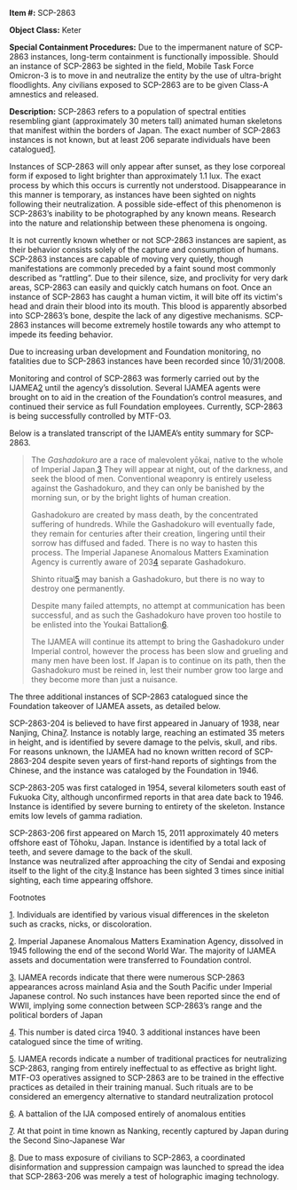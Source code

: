 **Item #:** SCP-2863

**Object Class:** Keter

**Special Containment Procedures:** Due to the impermanent nature of SCP-2863 instances, long-term containment is functionally impossible. Should an instance of SCP-2863 be sighted in the field, Mobile Task Force Omicron-3 is to move in and neutralize the entity by the use of ultra-bright floodlights. Any civilians exposed to SCP-2863 are to be given Class-A amnestics and released.

**Description:** SCP-2863 refers to a population of spectral entities resembling giant (approximately 30 meters tall) animated human skeletons that manifest within the borders of Japan. The exact number of SCP-2863 instances is not known, but at least 206 separate individuals have been catalogued[1](javascript:;).

Instances of SCP-2863 will only appear after sunset, as they lose corporeal form if exposed to light brighter than approximately 1.1 lux. The exact process by which this occurs is currently not understood. Disappearance in this manner is temporary, as instances have been sighted on nights following their neutralization. A possible side-effect of this phenomenon is SCP-2863’s inability to be photographed by any known means. Research into the nature and relationship between these phenomena is ongoing.

It is not currently known whether or not SCP-2863 instances are sapient, as their behavior consists solely of the capture and consumption of humans. SCP-2863 instances are capable of moving very quietly, though manifestations are commonly preceded by a faint sound most commonly described as “rattling”. Due to their silence, size, and proclivity for very dark areas, SCP-2863 can easily and quickly catch humans on foot. Once an instance of SCP-2863 has caught a human victim, it will bite off its victim's head and drain their blood into its mouth. This blood is apparently absorbed into SCP-2863’s bone, despite the lack of any digestive mechanisms. SCP-2863 instances will become extremely hostile towards any who attempt to impede its feeding behavior.

Due to increasing urban development and Foundation monitoring, no fatalities due to SCP-2863 instances have been recorded since 10/31/2008.

Monitoring and control of SCP-2863 was formerly carried out by the IJAMEA[2](javascript:;) until the agency’s dissolution. Several IJAMEA agents were brought on to aid in the creation of the Foundation’s control measures, and continued their service as full Foundation employees. Currently, SCP-2863 is being successfully controlled by MTF-O3.

Below is a translated transcript of the IJAMEA’s entity summary for SCP-2863.

> The _Gashadokuro_ are a race of malevolent yōkai, native to the whole of Imperial Japan.[3](javascript:;) They will appear at night, out of the darkness, and seek the blood of men. Conventional weaponry is entirely useless against the Gashadokuro, and they can only be banished by the morning sun, or by the bright lights of human creation.
> 
> Gashadokuro are created by mass death, by the concentrated suffering of hundreds. While the Gashadokuro will eventually fade, they remain for centuries after their creation, lingering until their sorrow has diffused and faded. There is no way to hasten this process. The Imperial Japanese Anomalous Matters Examination Agency is currently aware of 203[4](javascript:;) separate Gashadokuro.
> 
> Shinto ritual[5](javascript:;) may banish a Gashadokuro, but there is no way to destroy one permanently.
> 
> Despite many failed attempts, no attempt at communication has been successful, and as such the Gashadokuro have proven too hostile to be enlisted into the Youkai Battalion[6](javascript:;).
> 
> The IJAMEA will continue its attempt to bring the Gashadokuro under Imperial control, however the process has been slow and grueling and many men have been lost. If Japan is to continue on its path, then the Gashadokuro must be reined in, lest their number grow too large and they become more than just a nuisance.

The three additional instances of SCP-2863 catalogued since the Foundation takeover of IJAMEA assets, as detailed below.

SCP-2863-204 is believed to have first appeared in January of 1938, near Nanjing, China[7](javascript:;). Instance is notably large, reaching an estimated 35 meters in height, and is identified by severe damage to the pelvis, skull, and ribs. For reasons unknown, the IJAMEA had no known written record of SCP-2863-204 despite seven years of first-hand reports of sightings from the Chinese, and the instance was cataloged by the Foundation in 1946.

SCP-2863-205 was first cataloged in 1954, several kilometers south east of Fukuoka City, although unconfirmed reports in that area date back to 1946. Instance is identified by severe burning to entirety of the skeleton. Instance emits low levels of gamma radiation.

SCP-2863-206 first appeared on March 15, 2011 approximately 40 meters offshore east of Tōhoku, Japan. Instance is identified by a total lack of teeth, and severe damage to the back of the skull.  
Instance was neutralized after approaching the city of Sendai and exposing itself to the light of the city.[8](javascript:;) Instance has been sighted 3 times since initial sighting, each time appearing offshore.

Footnotes

[1](javascript:;). Individuals are identified by various visual differences in the skeleton such as cracks, nicks, or discoloration.

[2](javascript:;). Imperial Japanese Anomalous Matters Examination Agency, dissolved in 1945 following the end of the second World War. The majority of IJAMEA assets and documentation were transferred to Foundation control.

[3](javascript:;). IJAMEA records indicate that there were numerous SCP-2863 appearances across mainland Asia and the South Pacific under Imperial Japanese control. No such instances have been reported since the end of WWII, implying some connection between SCP-2863’s range and the political borders of Japan

[4](javascript:;). This number is dated circa 1940. 3 additional instances have been catalogued since the time of writing.

[5](javascript:;). IJAMEA records indicate a number of traditional practices for neutralizing SCP-2863, ranging from entirely ineffectual to as effective as bright light. MTF-O3 operatives assigned to SCP-2863 are to be trained in the effective practices as detailed in their training manual. Such rituals are to be considered an emergency alternative to standard neutralization protocol

[6](javascript:;). A battalion of the IJA composed entirely of anomalous entities

[7](javascript:;). At that point in time known as Nanking, recently captured by Japan during the Second Sino-Japanese War

[8](javascript:;). Due to mass exposure of civilians to SCP-2863, a coordinated disinformation and suppression campaign was launched to spread the idea that SCP-2863-206 was merely a test of holographic imaging technology.